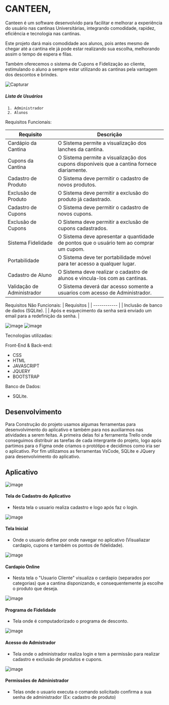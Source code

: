 # CANTEEN,

Canteen é um software desenvolvido para facilitar e melhorar a experiência do usuário nas cantinas Universitárias, integrando comodidade, rapidez, eficiência e tecnologia nas cantinas. 

Este projeto dará mais comodidade aos alunos, pois antes mesmo de chegar até a cantina ele já pode estar realizando sua escolha, melhorando assim o tempo de espera e filas.

Também oferecemos o sistema de Cupons e Fidelização ao cliente, estimulando o aluno a sempre estar utilizando as cantinas pela vantagem dos descontos e brindes. 



![Capturar](https://user-images.githubusercontent.com/73305767/120947565-4d003800-c716-11eb-924e-4903232847ca.PNG)

##### Lista de Usuários

	 1. Administrador
	 2. Alunos


Requisitos Funcionais:

| Requisito | Descrição |
| ------------ | ------------ |
| Cardápio da Cantina | O Sistema permite a visualização dos lanches da cantina. |
| Cupons da Cantina | O Sistema permite a visualização dos cupons disponíveis que a cantina fornece diariamente. |                   
| Cadastro de Produto | O Sistema deve permitir o cadastro de novos produtos. |
| Exclusão de Produto | O Sistema deve permitir a exclusão do produto já cadastrado. |
| Cadastro de Cupons | O Sistema deve permitir o cadastro de novos cupons. |
| Exclusão de Cupons | O Sistema deve permitir a exclusão de cupons cadastrados. |
| Sistema Fidelidade | O Sistema deve apresentar a quantidade de pontos que o usuário tem ao comprar um cupom. |
| Portabilidade | O Sistema deve ter portabilidade móvel para ter acesso a qualquer lugar. |
| Cadastro de Aluno | O Sistema deve realizar o cadastro de alunos e vincula-los com as cantinas. |
| Validação de Administrador | O Sistema deverá dar acesso somente a usuarios com acesso de Administrador. |

Requisitos Não Funcionais:
| Requisitos |
| ------------ |
| Inclusão de banco de dados (SQLite). |
| Após e esquecimento da senha será enviado um email para a redefinição da senha. |


![image](https://user-images.githubusercontent.com/73305767/121069652-1b35b280-c7a4-11eb-9422-b5216edc10ac.png)
![image](https://user-images.githubusercontent.com/62629293/122851910-28938680-d2e6-11eb-98cd-97e532fb679c.png)


Tecnologias utilizadas:

Front-End & Back-end:
- CSS
- HTML
- JAVASCRIPT
- JQUERY
- BOOTSTRAP

Banco de Dados:
- SQLite.

## Desenvolvimento

Para Construção do projeto usamos algumas ferramentas para desenvolvimento do aplicativo e também para nos auxiliarmos nas atividades a serem feitas. A primeira delas foi a ferramenta Trello onde conseguimos distribuir as tarefas de cada intergrante do projeto, logo após partimos para o Figma onde criamos o protótipo e decidimos como iria ser o aplicativo. Por fim utilizamos as ferramentas  VsCode, SQLite e JQuery para desenvolvimento do aplicativo.

 

## Aplicativo


![image](https://user-images.githubusercontent.com/49460098/122841033-ae590700-d2d1-11eb-83a0-b43bfe3036bc.png)

#### Tela de Cadastro do Aplicativo
- Nesta tela o usuario realiza cadastro e logo após faz o login.

![image](https://user-images.githubusercontent.com/49460098/122841913-b06f9580-d2d2-11eb-94d7-cb6a67c7ed76.png)

#### Tela Inicial
- Onde o usuario define por onde navegar no aplicativo (Visualiazar cardapio, cupons e também os pontos de fidelidade).

![image](https://user-images.githubusercontent.com/49460098/122842484-de090e80-d2d3-11eb-8694-dd072b837f9e.png)

#### Cardapio Online
- Nesta tela o "Usuario Cliente" visualiza o cardapio (separados por categorias) que a cantina disponizando, e consequentemente ja escolhe o produto que deseja.

![image](https://user-images.githubusercontent.com/49460098/122843130-1bba6700-d2d5-11eb-8500-15f681a77196.png)

#### Programa de Fidelidade
- Tela onde é computadorizado o programa de desconto.

![image](https://user-images.githubusercontent.com/49460098/122843483-ee21ed80-d2d5-11eb-9157-c66886dd0270.png)

#### Acesso do Admistrador
- Tela onde o administrador realiza login e tem a permissão para realizar cadastro e exclusão de produtos e cupons.

![image](https://user-images.githubusercontent.com/49460098/122844512-33471f00-d2d8-11eb-9608-c8b214ff7e18.png)

#### Permissões de Administrador
- Telas onde o usuario executa o comando solicitado confirma a sua senha de administrador (Ex: cadastro de produto)
